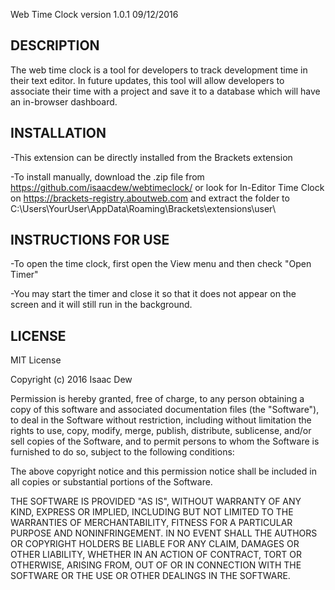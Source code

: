 Web Time Clock version 1.0.1 09/12/2016

DESCRIPTION
------------
The web time clock is a tool for developers to track development time in their text editor. In future updates, this tool will allow developers to associate their time with a project and save it to a database which will have an in-browser dashboard.

INSTALLATION
------------

-This extension can be directly installed from the Brackets extension

-To install manually, download the .zip file from https://github.com/isaacdew/webtimeclock/ or look for In-Editor Time Clock on https://brackets-registry.aboutweb.com and extract the folder to  C:\Users\YourUser\AppData\Roaming\Brackets\extensions\user\

INSTRUCTIONS FOR USE
--------------------
-To open the time clock, first open the View menu and then check "Open Timer"

-You may start the timer and close it so that it does not appear on the screen and it will still run in the background.

LICENSE
-------

MIT License

Copyright (c) 2016 Isaac Dew

Permission is hereby granted, free of charge, to any person obtaining a copy
of this software and associated documentation files (the "Software"), to deal
in the Software without restriction, including without limitation the rights
to use, copy, modify, merge, publish, distribute, sublicense, and/or sell
copies of the Software, and to permit persons to whom the Software is
furnished to do so, subject to the following conditions:

The above copyright notice and this permission notice shall be included in all
copies or substantial portions of the Software.

THE SOFTWARE IS PROVIDED "AS IS", WITHOUT WARRANTY OF ANY KIND, EXPRESS OR
IMPLIED, INCLUDING BUT NOT LIMITED TO THE WARRANTIES OF MERCHANTABILITY,
FITNESS FOR A PARTICULAR PURPOSE AND NONINFRINGEMENT. IN NO EVENT SHALL THE
AUTHORS OR COPYRIGHT HOLDERS BE LIABLE FOR ANY CLAIM, DAMAGES OR OTHER
LIABILITY, WHETHER IN AN ACTION OF CONTRACT, TORT OR OTHERWISE, ARISING FROM,
OUT OF OR IN CONNECTION WITH THE SOFTWARE OR THE USE OR OTHER DEALINGS IN THE
SOFTWARE.
